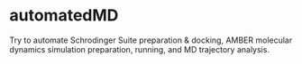 # automatedMD
Try to automate Schrodinger Suite preparation &amp; docking, AMBER molecular dynamics simulation preparation, running, and MD trajectory analysis.
